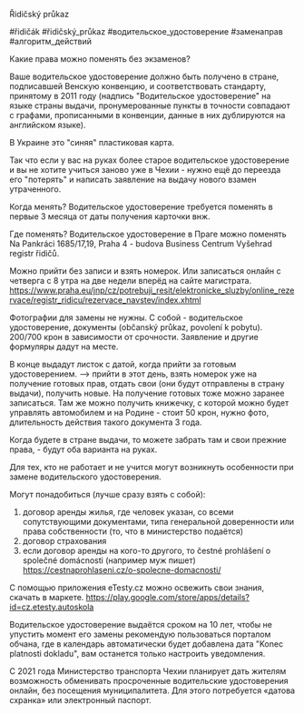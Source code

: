 Řidičský průkaz

#řidičák #řidičský_průkaz #водительское_удостоверение #заменаправ #алгоритм_действий

Какие права можно поменять без экзаменов?

Ваше водительское удостоверение должно быть получено в стране, подписавшей Венскую конвенцию, и соответствовать стандарту, принятому в 2011 году (надпись "Водительское удостоверение" на языке страны выдачи, пронумерованные пункты в точности совпадают с графами, прописанными в конвенции, данные в них дублируются на английском языке).

В Украине это "синяя" пластиковая карта.

Так что если у вас на руках более старое водительское удостоверение и вы не хотите учиться заново уже в Чехии - нужно ещё до переезда его "потерять" и написать заявление на выдачу нового взамен утраченного.

Когда менять?
Водительское удостоверение требуется поменять в первые 3 месяца от даты получения карточки внж.

Где поменять?
Водительское удостоверение в Праге можно поменять Na Pankráci 1685/17,19, Praha 4 - budova Business Centrum Vyšehrad registr řidičů.

Можно прийти без записи и взять номерок.
Или записаться онлайн с четверга с 8 утра на две недели вперёд на сайте магистрата.
https://www.praha.eu/jnp/cz/potrebuji_resit/elektronicke_sluzby/online_rezervace/registr_ridicu/rezervace_navstev/index.xhtml

Фотографии для замены не нужны.
С собой - водительское удостоверение, документы (občanský průkaz, povolení k pobytu).
200/700 крон в зависимости от срочности.
Заявление и другие формуляры дадут на месте. 

В конце выдадут листок с датой, когда прийти за готовым удостоверением. 
--> прийти в этот день, взять номерок уже на получение готовых прав, отдать свои (они будут отправлены в страну выдачи), получить новые. На получение готовых тоже можно заранее записаться. Там же можно получить книжечку, с которой можно будет управлять автомобилем и на Родине - стоит 50 крон, нужно фото, длительность действия такого документа 3 года. 

Когда будете в стране выдачи, то можете забрать там и свои прежние права, - будут оба варианта на руках.

Для тех, кто не работает и не учится могут возникнуть особенности при замене водительского удостоверения. 

Могут понадобиться (лучше сразу взять с собой):
1) договор аренды жилья, где человек указан, со всеми сопутствующими документами, типа генеральной доверенности или права собственности (то, что в министерство подаётся)
2) договор страхования 
3) если договор аренды на кого-то другого, то čestné prohlášení o společné domácnosti (например муж пишет)
https://cestnaprohlaseni.cz/o-spolecne-domacnosti/

С помощью приложения eTesty.cz можно освежить свои знания, скачать в маркете.
https://play.google.com/store/apps/details?id=cz.etesty.autoskola

Водительское удостоверение выдаётся сроком на 10 лет, чтобы не упустить момент его замены рекомендую пользоваться порталом обчана, где в календарь автоматически будет добавлена дата "Konec platnosti dokladu", вам останется только настроить уведомления.

С 2021 года Министерство транспорта Чехии планирует дать жителям возможность обменивать просроченные водительские удостоверения онлайн, без посещения муниципалитета. Для этого  потребуется «датова схранка» или электронный паспорт.

